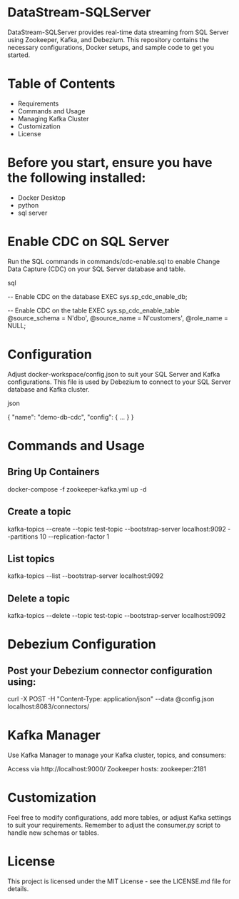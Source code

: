 # DataStream-SQLServer

DataStream-SQLServer provides real-time data streaming from SQL Server using Zookeeper, Kafka, and Debezium. This repository contains the necessary configurations, Docker setups, and sample code to get you started.

# Table of Contents

- Requirements
- Commands and Usage
- Managing Kafka Cluster
- Customization
- License

# Before you start, ensure you have the following installed:

- Docker Desktop
- python
- sql server

# Enable CDC on SQL Server
Run the SQL commands in commands/cdc-enable.sql to enable Change Data Capture (CDC) on your SQL Server database and table.

sql

-- Enable CDC on the database
EXEC sys.sp_cdc_enable_db;

-- Enable CDC on the table
EXEC sys.sp_cdc_enable_table 
@source_schema = N'dbo', 
@source_name = N'customers', 
@role_name = NULL;

# Configuration
Adjust docker-workspace/config.json to suit your SQL Server and Kafka configurations. This file is used by Debezium to connect to your SQL Server database and Kafka cluster.

json

{
    "name": "demo-db-cdc",
    "config": {
        ...
    }
}

# Commands and Usage

## Bring Up Containers

docker-compose -f zookeeper-kafka.yml up -d

## Create a topic
kafka-topics --create --topic test-topic --bootstrap-server localhost:9092 --partitions 10 --replication-factor 1

## List topics
kafka-topics --list --bootstrap-server localhost:9092

## Delete a topic
kafka-topics --delete --topic test-topic --bootstrap-server localhost:9092

# Debezium Configuration
## Post your Debezium connector configuration using:

curl -X POST -H "Content-Type: application/json" --data @config.json localhost:8083/connectors/

# Kafka Manager
Use Kafka Manager to manage your Kafka cluster, topics, and consumers:

Access via http://localhost:9000/
Zookeeper hosts: zookeeper:2181

# Customization

Feel free to modify configurations, add more tables, or adjust Kafka settings to suit your requirements. Remember to adjust the consumer.py script to handle new schemas or tables.


# License

This project is licensed under the MIT License - see the LICENSE.md file for details.